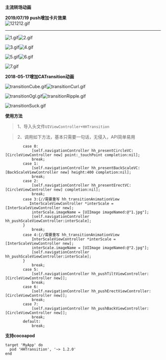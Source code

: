 **主流转场动画**

**2019/07/19 push增加卡片效果**  
![121212.gif](https://upload-images.jianshu.io/upload_images/1801563-f6793ea51c9453e6.gif?imageMogr2/auto-orient/strip)

---

![1.gif](https://upload-images.jianshu.io/upload_images/1801563-7c7f0def50ca8269.gif?imageMogr2/auto-orient/strip)![2.gif](https://upload-images.jianshu.io/upload_images/1801563-f5d8172f7c7828d7.gif?imageMogr2/auto-orient/strip)

![3.gif](https://upload-images.jianshu.io/upload_images/1801563-348ead15ab2669d3.gif?imageMogr2/auto-orient/strip)![4.gif](https://upload-images.jianshu.io/upload_images/1801563-6470fad4670f7667.gif?imageMogr2/auto-orient/strip)

![5.gif](https://upload-images.jianshu.io/upload_images/1801563-050c35c20e37dc17.gif?imageMogr2/auto-orient/strip)![6.gif](https://upload-images.jianshu.io/upload_images/1801563-593d5fdefc759f97.gif?imageMogr2/auto-orient/strip)

![7.gif](https://upload-images.jianshu.io/upload_images/1801563-b8d20580229e1769.gif?imageMogr2/auto-orient/strip)

**2018-05-17增加CATransition动画**

![transitionCube.gif](https://upload-images.jianshu.io/upload_images/1801563-061c95cfd7d776d1.gif?imageMogr2/auto-orient/strip)![transitionCurl.gif](https://upload-images.jianshu.io/upload_images/1801563-81247a4213d193ca.gif?imageMogr2/auto-orient/strip)

![transitionOgl.gif](https://upload-images.jianshu.io/upload_images/1801563-5730903fa2d97c10.gif?imageMogr2/auto-orient/strip)![transitionRipple.gif](https://upload-images.jianshu.io/upload_images/1801563-e077c0e8ff06b09d.gif?imageMogr2/auto-orient/strip)

![transitionSuck.gif](https://upload-images.jianshu.io/upload_images/1801563-7f659c63c9731968.gif?imageMogr2/auto-orient/strip)

**使用方法**
>1、导入头文件`UIViewController+HHTransition`

>2、调用如下方法，基本只需要一句话，无侵入，API简单易用

```objc
        case 0:
            [self.navigationController hh_presentCircleVC:[CircleViewController new] point:_touchPoint completion:nil];
            break;
        case 1:
            [self.navigationController hh_presentBackScaleVC:[BackScaleViewController new] height:400 completion:nil];
            break;
        case 2:
            [self.navigationController hh_presentErectVC:[CircleViewController new] completion:nil];
            break;
        case 3:{//需要重写 hh_transitionAnimationView
           InterScaleViewController *interScale = [InterScaleViewController new];
            interScale.imageName = [UIImage imageNamed:@"1.jpg"];
            [self.navigationController hh_pushScaleViewController:interScale];
        }
            break;
        case 4:{//需要重写 hh_transitionAnimationView
            InterScaleViewController *interScale = [InterScaleViewController new];
            interScale.imageName = [UIImage imageNamed:@"2.jpg"];
            [self.navigationController hh_pushScaleViewController:interScale];
        }
            break;
        case 5:
            [self.navigationController hh_pushTiltViewController:[CircleViewController new]];
            break;
        case 6:
            [self.navigationController hh_pushErectViewController:[CircleViewController new]];
            break;
        case 7:
            [self.navigationController hh_pushBackViewController:[CircleViewController new]];
            break;
        default:
            break;
```

**支持cocoapod**

```objc
target 'MyApp' do
  pod 'HHTransition', '~> 1.2.0'
end
```

